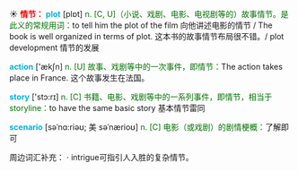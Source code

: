 ☀ <font color="red">**情节：**</font>
<font color="sky blue">**plot**</font> [plɒt] 
<font color="rgb(227, 108, 9)">n. [C, U]（小说、戏剧、电影、电视剧等的）故事情节。是此义的常规用词：</font>to tell him the plot of the film 向他讲述电影的情节 / The book is well organized in terms of plot. 这本书的故事情节布局很不错。/ plot development 情节的发展

<font color="sky blue">**action**</font> ['ækʃn] 
<font color="rgb(227, 108, 9)">n. [U] 故事、戏剧等中的一次事件，即情节：</font>The action takes place in France. 这个故事发生在法国。

<font color="sky blue">**story**</font> ['stɔ:rɪ] 
<font color="rgb(227, 108, 9)">n. [C] 书籍、电影、戏剧等中的一系列事件，即情节，相当于storyline：</font>to have the same basic story 基本情节雷同
           
<font color="sky blue">**scenario**</font> [səˈnɑ:riəʊ; 美 səˈnærioʊ]
<font color="rgb(227, 108, 9)">n. [C] 电影（或戏剧）的剧情梗概：</font>了解即可

周边词汇补充：
· intrigue可指引人入胜的复杂情节。


